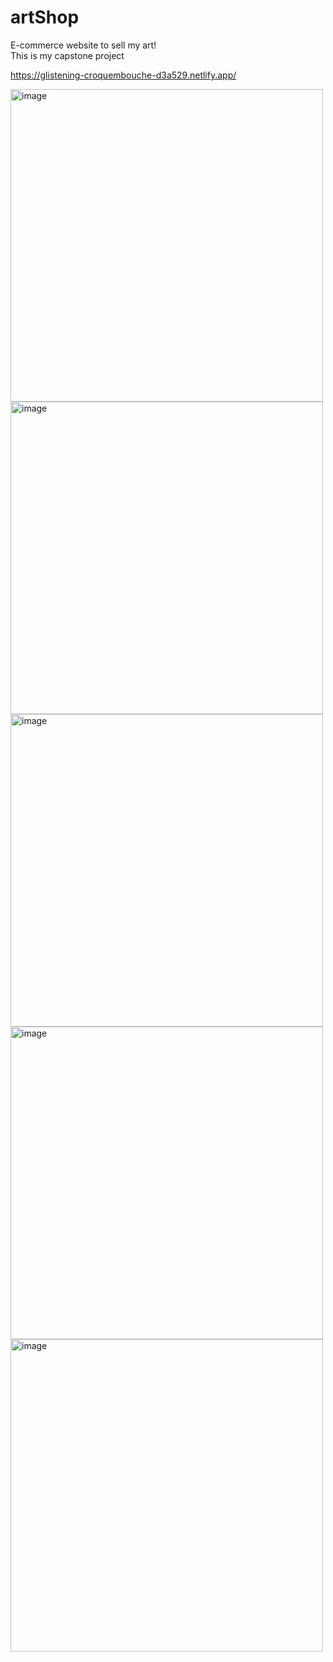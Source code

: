 # artShop
E-commerce website to sell my art! <br/>
This is my capstone project <br/>

https://glistening-croquembouche-d3a529.netlify.app/

<img width="500" alt="image" src="https://github.com/Hannahli6/artShop/assets/46640853/b54bea7b-c0c4-443f-9d0d-86ff49ee6ec3">

<img width="500" alt="image" src="https://github.com/Hannahli6/artShop/assets/46640853/9d6fc3a2-e038-4250-b67e-9b82fb7feb2f">
<img width="500" alt="image" src="https://github.com/Hannahli6/artShop/assets/46640853/b49a16d2-cd24-40a2-9ebe-1633cbc6ad13">

<img width="500" alt="image" src="https://github.com/Hannahli6/artShop/assets/46640853/b3bd117c-9266-4d27-9c15-5916303e184a">
<img width="500" alt="image" src="https://github.com/Hannahli6/artShop/assets/46640853/ecdf75f1-27d3-46fb-9baa-ca8dd914a4c7">
